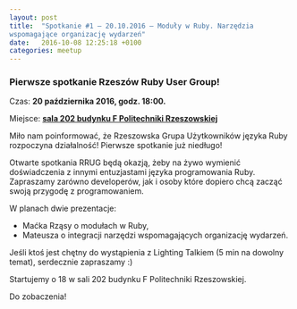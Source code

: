 ```yaml
---
layout: post
title:  "Spotkanie #1 – 20.10.2016 – Moduły w Ruby. Narzędzia
wspomagające organizację wydarzeń"
date:   2016-10-08 12:25:18 +0100
categories: meetup
---
```


### Pierwsze spotkanie Rzeszów Ruby User Group!

Czas: **20 października 2016, godz. 18:00.**

Miejsce: **[sala 202 budynku F Politechniki
Rzeszowskiej](https://www.google.pl/maps/place/Marii+Sk%C5%82odowskiej-Curie+8%2F2,+Rzesz%C3%B3w/@50.0260119,21.9828244,19z/data=!3m1!4b1!4m5!3m4!1s0x473cfbafc82e1909:0xc1f8b4e1e7f09929!8m2!3d50.0260119!4d21.9833716)**

Miło nam poinformować, że Rzeszowska Grupa Użytkowników języka Ruby
rozpoczyna działalność! Pierwsze spotkanie już niedługo!

Otwarte spotkania RRUG będą okazją, żeby na żywo wymienić doświadczenia
z innymi entuzjastami języka programowania Ruby. Zapraszamy zarówno
developerów, jak i osoby które dopiero chcą zacząć swoją przygodę z
programowaniem.

W planach dwie prezentacje:
- Maćka Rząsy o modułach w Ruby,
- Mateusza o integracji narzędzi wspomagających organizację wydarzeń.

Jeśli ktoś jest chętny do wystąpienia z Lighting Talkiem (5 min na dowolny temat), serdecznie zapraszamy :)

Startujemy o 18 w sali 202 budynku F Politechniki Rzeszowskiej.

Do zobaczenia!
